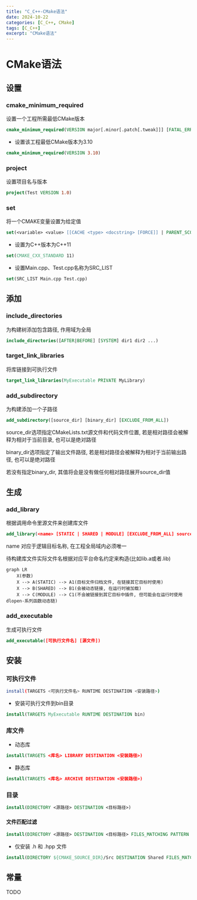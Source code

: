 ```yaml
---
title: "C_C++-CMake语法"
date: 2024-10-22
categories: [C_C++, CMake]
tags: [C_C++]
excerpt: "CMake语法"
---
```


# CMake语法

## 设置

### cmake_minimum_required

设置一个工程所需最低CMake版本

```cmake
cmake_minimum_required(VERSION major[.minor[.patch[.tweak]]] [FATAL_ERROR])
```

- 设置该工程最低CMake版本为3.10

```cmake
cmake_minimum_required(VERSION 3.10)
```

### project

设置项目名与版本

```cmake
project(Test VERSION 1.0)
```

### set

将一个CMAKE变量设置为给定值

```cmake
set(<variable> <value> [[CACHE <type> <docstring> [FORCE]] | PARENT_SCOPE])
```

- 设置为C++版本为C++11

```cmake
set(CMAKE_CXX_STANDARD 11)
```

- 设置Main.cpp、Test.cpp名称为SRC_LIST

```cmake
set(SRC_LIST Main.cpp Test.cpp)
```

## 添加

### include_directories

为构建树添加包含路径, 作用域为全局

```cmake
include_directories([AFTER|BEFORE] [SYSTEM] dir1 dir2 ...)
```

### target_link_libraries

将库链接到可执行文件

```cmake
target_link_libraries(MyExecutable PRIVATE MyLibrary)
```

### add_subdirectory

为构建添加一个子路径

```cmake
add_subdirectory([source_dir] [binary_dir] [EXCLUDE_FROM_ALL])
```

source_dir选项指定CMakeLists.txt源文件和代码文件位置, 若是相对路径会被解释为相对于当前目录, 也可以是绝对路径

binary_dir选项指定了输出文件路径, 若是相对路径会被解释为相对于当前输出路径, 也可以是绝对路径

若没有指定binary_dir, 其值将会是没有做任何相对路径展开source_dir值

## 生成

### add_library

根据调用命令里源文件来创建库文件

```cmake
add_library(<name> [STATIC | SHARED | MODULE] [EXCLUDE_FROM_ALL] source1 source2 ... sourceN)
```

name 对应于逻辑目标名称, 在工程全局域内必须唯一

待构建库文件实际文件名根据对应平台命名约定来构造(比如lib<name>.a或者<name>.lib)

```mermaid
graph LR
    X(参数)
    X --> A(STATIC) --> A1(目标文件归档文件, 在链接其它目标时使用)
    X --> B(SHARED) --> B1(会被动态链接, 在运行时被加载)
    X --> C(MODULE) --> C1(不会被链接到其它目标中插件, 但可能会在运行时使用dlopen-系列函数动态链)
```

### add_executable

生成可执行文件

```cmake
add_executable([可执行文件名] [源文件])
```

## 安装

### 可执行文件

```sh
install(TARGETS <可执行文件名> RUNTIME DESTINATION <安装路径>)
```

- 安装可执行文件到bin目录

```cmake
install(TARGETS MyExecutable RUNTIME DESTINATION bin) 
```

### 库文件

- 动态库

```cmake
install(TARGETS <库名> LIBRARY DESTINATION <安装路径>)
```

- 静态库

```cmake
install(TARGETS <库名> ARCHIVE DESTINATION <安装路径>)
```

### 目录

```cmake
install(DIRECTORY <源路径> DESTINATION <目标路径>)
```

#### 文件匹配过滤

```cmake
install(DIRECTORY <源路径> DESTINATION <目标路径> FILES_MATCHING PATTERN <匹配规则>)
```

- 仅安装 .h 和 .hpp 文件

```cmake
install(DIRECTORY ${CMAKE_SOURCE_DIR}/Src DESTINATION Shared FILES_MATCHING PATTERN "*.h" PATTERN "*.hpp")
```

## 常量

TODO

